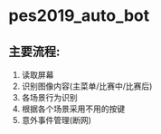 # pes2019_auto_bot
## 主要流程:
1. 读取屏幕
2. 识别图像内容(主菜单/比赛中/比赛后)
3. 各场景行为识别
4. 根据各个场景采用不用的按键
5. 意外事件管理(断网)
